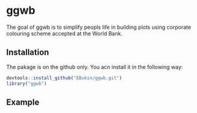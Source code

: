 
<!-- README.md is generated from README.Rmd. Please edit that file -->
ggwb
====

The goal of ggwb is to simplify peopls life in building plots using corporate colouring scheme accepted at the World Bank.

Installation
------------

The pakage is on the github only. You acn install it in the following way:

``` r
devtools::install_github("EBukin/ggwb.git")
library("ggwb")
```

Example
-------
